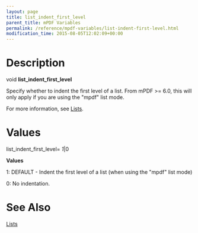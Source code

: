 ```yaml
---
layout: page
title: list_indent_first_level
parent_title: mPDF Variables
permalink: /reference/mpdf-variables/list-indent-first-level.html
modification_time: 2015-08-05T12:02:09+00:00
---
```


# Description

<p class="manual_block">void <b>list_indent_first_level</b></p>
<p>Specify whether to indent the first level of a list. From mPDF &gt;= 6.0, this will only apply if you are using the "mpdf" list mode.</p>
<p>For more information, see <a href="{{ "/what-else-can-i-do/lists.html" | prepend: site.baseurl }}">Lists</a>.</p>

# Values

<p class="manual_param_dt"><span class="parameter">list_indent_first_level= <i><span class="smallblock">1</span></i>|0</span></p>
<p class="manual_param_dd"><b>Values</b>

1: <span class="smallblock">DEFAULT</span> - Indent the first level of a list (when using the "mpdf" list mode)

0: No indentation.</p>

# See Also

<p><a href="{{ "/what-else-can-i-do/lists.html" | prepend: site.baseurl }}">Lists </a></p>
